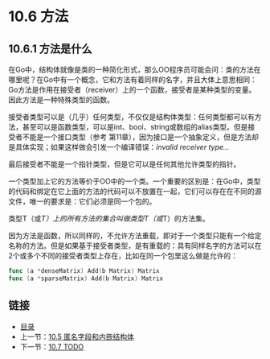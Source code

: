 # 10.6 方法

## 10.6.1 方法是什么

在Go中，结构体就像是类的一种简化形式，那么OO程序员可能会问：类的方法在哪里呢？在Go中有一个概念，它和方法有着同样的名字，并且大体上意思相同：Go方法是作用在接受者（receiver）上的一个函数，接受者是某种类型的变量。因此方法是一种特殊类型的函数。

接受者类型可以是（几乎）任何类型，不仅仅是结构体类型：任何类型都可以有方法，甚至可以是函数类型，可以是int、bool、string或数组的alias类型。但是接受者不能是一个接口类型（参考 第11章），因为接口是一个抽象定义，但是方法却是具体实现；如果这样做会引发一个编译错误：*invalid receiver type…*

最后接受者不能是一个指针类型，但是它可以是任何其他允许类型的指针。

一个类型加上它的方法等价于OO中的一个类。一个重要的区别是：在Go中，类型的代码和绑定在它上面的方法的代码可以不放置在一起，它们可以存在在不同的源文件，唯一的要求是：它们必须是同一个包的。

类型T（或*T）上的所有方法的集合叫做类型T（或*T）的方法集。

因为方法是函数，所以同样的，不允许方法重载，即对于一个类型只能有一个给定名称的方法。但是如果基于接受者类型，是有重载的：具有同样名字的方法可以在2个或多个不同的接受者类型上存在，比如在同一个包里这么做是允许的：

```go
func (a *denseMatrix) Add(b Matrix) Matrix
func (a *sparseMatrix) Add(b Matrix) Matrix
```



## 链接
- [目录](directory.md)
- 上一节：[10.5 匿名字段和内嵌结构体](10.5.md)
- 下一节：[10.7 TODO](10.7.md)
